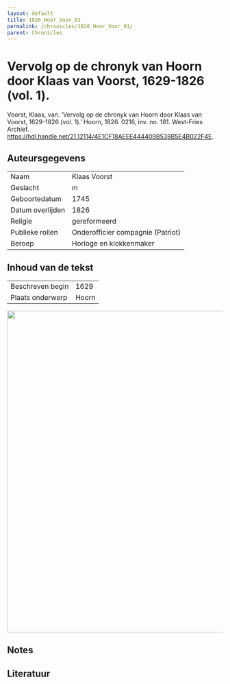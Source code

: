 ```yaml
---
layout: default
title: 1826_Hoor_Voor_01
permalink: /chronicles/1826_Hoor_Voor_01/
parent: Chronicles
--- 
```



# Vervolg op de chronyk van Hoorn door Klaas van Voorst, 1629-1826 (vol. 1). 

Voorst, Klaas, van. ‘Vervolg op de chronyk van Hoorn door Klaas van Voorst, 1629-1826 (vol. 1).’ Hoorn, 1826. 0216, inv. no. 181. West-Fries Archief. https://hdl.handle.net/21.12114/4E1CF18AEEE444409B538B5E4B022F4E. 

## Auteursgegevens 

| | | 
| --------------- | --------------- | 
| Naam | Klaas Voorst | 
| Geslacht | m | 
| Geboortedatum | 1745 | 
| Datum overlijden | 1826 | 
| Religie | gereformeerd | 
| Publieke rollen | Onderofficier compagnie (Patriot) | 
| Beroep | Horloge en klokkenmaker  | 

## Inhoud van de tekst 

| | | 
| --------------- | --------------- | 
| Beschreven begin | 1629 | 
| Plaats onderwerp | Hoorn | 

[<img src="..\..\barplots_chronicles\1826_Hoor_Voor_01.jpg" width="750"/>](..\..\barplots_chronicles\1826_Hoor_Voor_01.jpg) 

## Notes 

## Literatuur 

